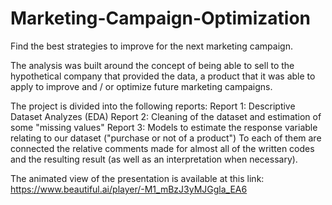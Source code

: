# Marketing-Campaign-Optimization
Find the best strategies to improve for the next marketing campaign.

The analysis was built around the concept of being able to sell to the hypothetical company that provided the data, a product that it was able to apply to improve and / or optimize future marketing campaigns.

The project is divided into the following reports:
Report 1: Descriptive Dataset Analyzes (EDA)
Report 2: Cleaning of the dataset and estimation of some "missing values"
Report 3: Models to estimate the response variable relating to our dataset ("purchase or not of a product")
To each of them are connected the relative comments made for almost all of the written codes and the resulting result (as well as an interpretation when necessary).

The animated view of the presentation is available at this link: https://www.beautiful.ai/player/-M1_mBzJ3yMJGgla_EA6
